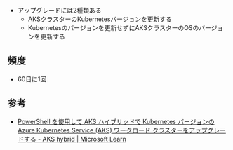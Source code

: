 - アップグレードには2種類ある
	- AKSクラスターのKubernetesバージョンを更新する
	- Kubernetesのバージョンを更新せずにAKSクラスターのOSのバージョンを更新する

## 頻度
- 60日に1回

## 参考
- [PowerShell を使用して AKS ハイブリッドで Kubernetes バージョンのAzure Kubernetes Service (AKS) ワークロード クラスターをアップグレードする - AKS hybrid | Microsoft Learn](https://learn.microsoft.com/ja-jp/azure/aks/hybrid/upgrade)